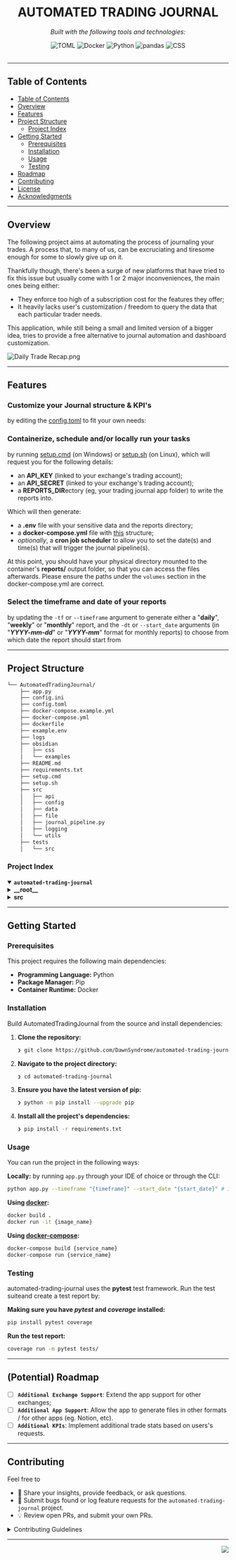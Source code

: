 <div id="top">

<!-- HEADER STYLE: CLASSIC -->
<div align="center">

# AUTOMATED TRADING JOURNAL

<em></em>

<!-- BADGES -->
<!-- local repository, no metadata badges. -->

<em>Built with the following tools and technologies:</em>

<img src="https://img.shields.io/badge/TOML-9C4121.svg?style=default&logo=TOML&logoColor=white" alt="TOML">
<img src="https://img.shields.io/badge/Docker-2496ED.svg?style=default&logo=Docker&logoColor=white" alt="Docker">
<img src="https://img.shields.io/badge/Python-3776AB.svg?style=default&logo=Python&logoColor=white" alt="Python">
<img src="https://img.shields.io/badge/-pandas-05122A?style=flat&logo=pandas&logoColor=white" alt="pandas">
<img src="https://img.shields.io/badge/CSS-663399.svg?style=default&logo=CSS&logoColor=white" alt="CSS">

</div>
<br>

---

## Table of Contents

- [Table of Contents](#table-of-contents)
- [Overview](#overview)
- [Features](#features)
- [Project Structure](#project-structure)
    - [Project Index](#project-index)
- [Getting Started](#getting-started)
    - [Prerequisites](#prerequisites)
    - [Installation](#installation)
    - [Usage](#usage)
    - [Testing](#testing)
- [Roadmap](#roadmap)
- [Contributing](#contributing)
- [License](#license)
- [Acknowledgments](#acknowledgments)

---

## Overview

The following project aims at automating the process of journaling your trades. A process that, to many of us,
can be excruciating and tiresome enough for some to slowly give up on it.

Thankfully though, there's been a surge of new platforms that have tried to fix this issue but usually come with 1 or 2 major
inconveniences, the main ones being either:

   - They enforce too high of a subscription cost for the features they offer;
   - It heavily lacks user's customization / freedom to query the data that each particular trader needs.

This application, while still being a small and limited version of a bigger idea, tries to provide a free
alternative to journal automation and dashboard customization.

![Daily Trade Recap.png](obsidian/examples/daily/output/Daily%20Trade%20Recap.png)

---

## Features

### Customize your Journal structure & KPI's
by editing the [config.toml](config.toml) to fit your own needs:

### Containerize, schedule and/or locally run your tasks
by running [setup.cmd](setup.cmd) (on Windows) or [setup.sh](setup.sh) (on Linux), which will request you for the
following details:

- an **API_KEY** (linked to your exchange's trading account);
- an **API_SECRET** (linked to your exchange's trading account);
- a **REPORTS_DIR**ectory (eg, your trading journal app folder) to write the reports into.

Which will then generate:

- a **.env** file with your sensitive data and the reports directory;
- a **docker-compose.yml** file with [this](docker-compose.example.yml) structure;
- _optionally_, a **cron job scheduler** to allow you to set the date(s) and time(s) that will trigger the journal pipeline(s).

At this point, you should have your physical directory mounted to the container's **reports/** output folder, so that you can
access the files afterwards. Please ensure the paths under the `volumes` section in the docker-compose.yml are correct.

### Select the timeframe and date of your reports
by updating the `-tf` or `--timeframe` argument to generate either a "**daily**", "**weekly**" or "**monthly**" report, and the
`-dt` or `--start_date` arguments (in "**_YYYY-mm-dd_**" or "**_YYYY-mm_**" format for monthly reports) to choose from which date the
report should start from

---

## Project Structure

```sh
└── AutomatedTradingJournal/
    ├── app.py
    ├── config.ini
    ├── config.toml
    ├── docker-compose.example.yml
    ├── docker-compose.yml
    ├── dockerfile
    ├── example.env
    ├── logs
    ├── obsidian
    │   ├── css
    │   └── examples
    ├── README.md
    ├── requirements.txt
    ├── setup.cmd
    ├── setup.sh
    ├── src
    │   ├── api
    │   ├── config
    │   ├── data
    │   ├── file
    │   ├── journal_pipeline.py
    │   ├── logging
    │   └── utils
    ├── tests
    │   └── src
```

### Project Index

<details open>
	<summary><b><code>automated-trading-journal</code></b></summary>
	<!-- __root__ Submodule -->
	<details>
		<summary><b>__root__</b></summary>
		<blockquote>
			<div class='directory-path' style='padding: 8px 0; color: #666;'>
				<code><b>⦿ __root__</b></code>
			<table style='width: 100%; border-collapse: collapse;'>
			<thead>
				<tr style='background-color: #f8f9fa;'>
					<th style='width: 30%; text-align: left; padding: 8px;'>File Name</th>
					<th style='text-align: left; padding: 8px;'>Summary</th>
				</tr>
			</thead>
				<tr style='border-bottom: 1px solid #eee;'>
					<td style='padding: 8px;'><b><a href='https://github.com/DawnSyndrome/automated-trading-journal\/blob/master/app.py'>app.py</a></b></td>
					<td style='padding: 8px;'>Code>❯ REPLACE-ME</code></td>
				</tr>
				<tr style='border-bottom: 1px solid #eee;'>
					<td style='padding: 8px;'><b><a href='https://github.com/DawnSyndrome/automated-trading-journal\/blob/master/config.ini'>config.ini</a></b></td>
					<td style='padding: 8px;'>Code>❯ REPLACE-ME</code></td>
				</tr>
				<tr style='border-bottom: 1px solid #eee;'>
					<td style='padding: 8px;'><b><a href='https://github.com/DawnSyndrome/automated-trading-journal\/blob/master/config.toml'>config.toml</a></b></td>
					<td style='padding: 8px;'>Code>❯ REPLACE-ME</code></td>
				</tr>
				<tr style='border-bottom: 1px solid #eee;'>
					<td style='padding: 8px;'><b><a href='https://github.com/DawnSyndrome/automated-trading-journal\/blob/master/docker-compose.example.yml'>docker-compose.example.yml</a></b></td>
					<td style='padding: 8px;'>Code>❯ REPLACE-ME</code></td>
				</tr>
				<tr style='border-bottom: 1px solid #eee;'>
					<td style='padding: 8px;'><b><a href='https://github.com/DawnSyndrome/automated-trading-journal\/blob/master/docker-compose.yml'>docker-compose.yml</a></b></td>
					<td style='padding: 8px;'>Code>❯ REPLACE-ME</code></td>
				</tr>
				<tr style='border-bottom: 1px solid #eee;'>
					<td style='padding: 8px;'><b><a href='https://github.com/DawnSyndrome/automated-trading-journal\/blob/master/dockerfile'>dockerfile</a></b></td>
					<td style='padding: 8px;'>Code>❯ REPLACE-ME</code></td>
				</tr>
				<tr style='border-bottom: 1px solid #eee;'>
					<td style='padding: 8px;'><b><a href='https://github.com/DawnSyndrome/automated-trading-journal\/blob/master/other.adoc'>other.adoc</a></b></td>
					<td style='padding: 8px;'>Code>❯ REPLACE-ME</code></td>
				</tr>
				<tr style='border-bottom: 1px solid #eee;'>
					<td style='padding: 8px;'><b><a href='https://github.com/DawnSyndrome/automated-trading-journal\/blob/master/readme-chatgpt.adoc'>readme-chatgpt.adoc</a></b></td>
					<td style='padding: 8px;'>Code>❯ REPLACE-ME</code></td>
				</tr>
				<tr style='border-bottom: 1px solid #eee;'>
					<td style='padding: 8px;'><b><a href='https://github.com/DawnSyndrome/automated-trading-journal\/blob/master/README.adoc'>README.adoc</a></b></td>
					<td style='padding: 8px;'>Code>❯ REPLACE-ME</code></td>
				</tr>
				<tr style='border-bottom: 1px solid #eee;'>
					<td style='padding: 8px;'><b><a href='https://github.com/DawnSyndrome/automated-trading-journal\/blob/master/requirements.txt'>requirements.txt</a></b></td>
					<td style='padding: 8px;'>Code>❯ REPLACE-ME</code></td>
				</tr>
				<tr style='border-bottom: 1px solid #eee;'>
					<td style='padding: 8px;'><b><a href='https://github.com/DawnSyndrome/automated-trading-journal\/blob/master/setup.cmd'>setup.cmd</a></b></td>
					<td style='padding: 8px;'>Code>❯ REPLACE-ME</code></td>
				</tr>
				<tr style='border-bottom: 1px solid #eee;'>
					<td style='padding: 8px;'><b><a href='https://github.com/DawnSyndrome/automated-trading-journal\/blob/master/setup.sh'>setup.sh</a></b></td>
					<td style='padding: 8px;'>Code>❯ REPLACE-ME</code></td>
				</tr>
			</table>
		</blockquote>
	</details>
	<!-- src Submodule -->
	<details>
		<summary><b>src</b></summary>
		<blockquote>
			<div class='directory-path' style='padding: 8px 0; color: #666;'>
				<code><b>⦿ src</b></code>
			<table style='width: 100%; border-collapse: collapse;'>
			<thead>
				<tr style='background-color: #f8f9fa;'>
					<th style='width: 30%; text-align: left; padding: 8px;'>File Name</th>
					<th style='text-align: left; padding: 8px;'>Summary</th>
				</tr>
			</thead>
				<tr style='border-bottom: 1px solid #eee;'>
					<td style='padding: 8px;'><b><a href='https://github.com/DawnSyndrome/automated-trading-journal\/blob/master/src\journal_pipeline.py'>journal_pipeline.py</a></b></td>
					<td style='padding: 8px;'>Code>❯ REPLACE-ME</code></td>
				</tr>
			</table>
			<!-- api Submodule -->
			<details>
				<summary><b>api</b></summary>
				<blockquote>
					<div class='directory-path' style='padding: 8px 0; color: #666;'>
						<code><b>⦿ src.api</b></code>
					<table style='width: 100%; border-collapse: collapse;'>
					<thead>
						<tr style='background-color: #f8f9fa;'>
							<th style='width: 30%; text-align: left; padding: 8px;'>File Name</th>
							<th style='text-align: left; padding: 8px;'>Summary</th>
						</tr>
					</thead>
						<tr style='border-bottom: 1px solid #eee;'>
							<td style='padding: 8px;'><b><a href='https://github.com/DawnSyndrome/automated-trading-journal\/blob/master/src\api\request_handler.py'>request_handler.py</a></b></td>
							<td style='padding: 8px;'>Code>❯ REPLACE-ME</code></td>
						</tr>
					</table>
				</blockquote>
			</details>
			<!-- config Submodule -->
			<details>
				<summary><b>config</b></summary>
				<blockquote>
					<div class='directory-path' style='padding: 8px 0; color: #666;'>
						<code><b>⦿ src.config</b></code>
					<table style='width: 100%; border-collapse: collapse;'>
					<thead>
						<tr style='background-color: #f8f9fa;'>
							<th style='width: 30%; text-align: left; padding: 8px;'>File Name</th>
							<th style='text-align: left; padding: 8px;'>Summary</th>
						</tr>
					</thead>
						<tr style='border-bottom: 1px solid #eee;'>
							<td style='padding: 8px;'><b><a href='https://github.com/DawnSyndrome/automated-trading-journal\/blob/master/src\config\config_loader.py'>config_loader.py</a></b></td>
							<td style='padding: 8px;'>Code>❯ REPLACE-ME</code></td>
						</tr>
					</table>
				</blockquote>
			</details>
			<!-- file Submodule -->
			<details>
				<summary><b>file</b></summary>
				<blockquote>
					<div class='directory-path' style='padding: 8px 0; color: #666;'>
						<code><b>⦿ src.file</b></code>
					<table style='width: 100%; border-collapse: collapse;'>
					<thead>
						<tr style='background-color: #f8f9fa;'>
							<th style='width: 30%; text-align: left; padding: 8px;'>File Name</th>
							<th style='text-align: left; padding: 8px;'>Summary</th>
						</tr>
					</thead>
						<tr style='border-bottom: 1px solid #eee;'>
							<td style='padding: 8px;'><b><a href='https://github.com/DawnSyndrome/automated-trading-journal\/blob/master/src\file\file_writer.py'>file_writer.py</a></b></td>
							<td style='padding: 8px;'>Code>❯ REPLACE-ME</code></td>
						</tr>
						<tr style='border-bottom: 1px solid #eee;'>
							<td style='padding: 8px;'><b><a href='https://github.com/DawnSyndrome/automated-trading-journal\/blob/master/src\file\journal_formatter.py'>journal_formatter.py</a></b></td>
							<td style='padding: 8px;'>Code>❯ REPLACE-ME</code></td>
						</tr>
					</table>
				</blockquote>
			</details>
			<!-- logging Submodule -->
			<details>
				<summary><b>logging</b></summary>
				<blockquote>
					<div class='directory-path' style='padding: 8px 0; color: #666;'>
						<code><b>⦿ src.logging</b></code>
					<table style='width: 100%; border-collapse: collapse;'>
					<thead>
						<tr style='background-color: #f8f9fa;'>
							<th style='width: 30%; text-align: left; padding: 8px;'>File Name</th>
							<th style='text-align: left; padding: 8px;'>Summary</th>
						</tr>
					</thead>
						<tr style='border-bottom: 1px solid #eee;'>
							<td style='padding: 8px;'><b><a href='https://github.com/DawnSyndrome/automated-trading-journal\/blob/master/src\logging\logger.py'>logger.py</a></b></td>
							<td style='padding: 8px;'>Code>❯ REPLACE-ME</code></td>
						</tr>
					</table>
				</blockquote>
			</details>
			<!-- utils Submodule -->
			<details>
				<summary><b>utils</b></summary>
				<blockquote>
					<div class='directory-path' style='padding: 8px 0; color: #666;'>
						<code><b>⦿ src.utils</b></code>
					<table style='width: 100%; border-collapse: collapse;'>
					<thead>
						<tr style='background-color: #f8f9fa;'>
							<th style='width: 30%; text-align: left; padding: 8px;'>File Name</th>
							<th style='text-align: left; padding: 8px;'>Summary</th>
						</tr>
					</thead>
						<tr style='border-bottom: 1px solid #eee;'>
							<td style='padding: 8px;'><b><a href='https://github.com/DawnSyndrome/automated-trading-journal\/blob/master/src\utils\config.py'>config.py</a></b></td>
							<td style='padding: 8px;'>Code>❯ REPLACE-ME</code></td>
						</tr>
						<tr style='border-bottom: 1px solid #eee;'>
							<td style='padding: 8px;'><b><a href='https://github.com/DawnSyndrome/automated-trading-journal\/blob/master/src\utils\config_vars.py'>config_vars.py</a></b></td>
							<td style='padding: 8px;'>Code>❯ REPLACE-ME</code></td>
						</tr>
						<tr style='border-bottom: 1px solid #eee;'>
							<td style='padding: 8px;'><b><a href='https://github.com/DawnSyndrome/automated-trading-journal\/blob/master/src\utils\df_vars.py'>df_vars.py</a></b></td>
							<td style='padding: 8px;'>Code>❯ REPLACE-ME</code></td>
						</tr>
						<tr style='border-bottom: 1px solid #eee;'>
							<td style='padding: 8px;'><b><a href='https://github.com/DawnSyndrome/automated-trading-journal\/blob/master/src\utils\file_vars.py'>file_vars.py</a></b></td>
							<td style='padding: 8px;'>Code>❯ REPLACE-ME</code></td>
						</tr>
						<tr style='border-bottom: 1px solid #eee;'>
							<td style='padding: 8px;'><b><a href='https://github.com/DawnSyndrome/automated-trading-journal\/blob/master/src\utils\format_vars.py'>format_vars.py</a></b></td>
							<td style='padding: 8px;'>Code>❯ REPLACE-ME</code></td>
						</tr>
						<tr style='border-bottom: 1px solid #eee;'>
							<td style='padding: 8px;'><b><a href='https://github.com/DawnSyndrome/automated-trading-journal\/blob/master/src\utils\session_vars.py'>session_vars.py</a></b></td>
							<td style='padding: 8px;'>Code>❯ REPLACE-ME</code></td>
						</tr>
						<tr style='border-bottom: 1px solid #eee;'>
							<td style='padding: 8px;'><b><a href='https://github.com/DawnSyndrome/automated-trading-journal\/blob/master/src\utils\utils.py'>utils.py</a></b></td>
							<td style='padding: 8px;'>Code>❯ REPLACE-ME</code></td>
						</tr>
					</table>
				</blockquote>
			</details>
		</blockquote>
	</details>
</details>

---

## Getting Started

### Prerequisites

This project requires the following main dependencies:

- **Programming Language:** Python
- **Package Manager:** Pip
- **Container Runtime:** Docker

### Installation

Build AutomatedTradingJournal from the source and install dependencies:

1. **Clone the repository:**

    ```sh
    ❯ git clone https://github.com/DawnSyndrome/automated-trading-journal
    ```

2. **Navigate to the project directory:**

    ```sh
    ❯ cd automated-trading-journal
    ```

3. **Ensure you have the latest version of pip:**
    ```sh
    ❯ python -m pip install --upgrade pip
    ```

4. **Install all the project's dependencies:**
    ```sh
    ❯ pip install -r requirements.txt
    ```
   
### Usage

You can run the project in the following ways:

**Locally:**
by running `app.py` through your IDE of choice or through the CLI:
```sh
python app.py --timeframe "{timeframe}" --start_date "{start_date}" # in YYYY-mm-dd or YYYY-mm format
```

**Using [docker](https://www.docker.com/):**
```sh
docker build .
docker run -it {image_name}
```

**Using [docker-compose](https://docs.docker.com/compose/):**
```sh
docker-compose build {service_name}
docker-compose run {service_name}
```

### Testing

automated-trading-journal uses the **pytest** test framework. Run the test suiteand create a test report by:

**Making sure you have _pytest_ and _coverage_ installed:**
```sh
pip install pytest coverage
```

**Run the test report:**
```sh
coverage run -m pytest tests/
```

---

## (Potential) Roadmap

- [ ] **`Additional Exchange Support`**: Extend the app support for other exchanges;
- [ ] **`Additional App Support`**: Allow the app to generate files in other formats / for other apps (eg. Notion, etc).
- [ ] **`Additional KPIs`**: Implement additional trade stats based on users's requests.

---

## Contributing

Feel free to

- 💬 Share your insights, provide feedback, or ask questions.
- 🐛 Submit bugs found or log feature requests for the `automated-trading-journal` project.
- 💡 Review open PRs, and submit your own PRs.

<details closed>
<summary>Contributing Guidelines</summary>

1. **Fork the Repository**: Start by forking the project repository to your LOCAL account.
2. **Clone Locally**: Clone the forked repository to your local machine using a git client.
   ```sh
   git clone https://github.com/DawnSyndrome/automated-trading-journal
   ```
3. **Create a New Branch**: Always work on a new branch, giving it a descriptive name.
   ```sh
   git checkout -b new-feature-x
   ```
4. **Make Your Changes**: Develop and test your changes locally.
5. **Commit Your Changes**: Commit with a clear message describing your updates.
   ```sh
   git commit -m 'Implemented new feature x.'
   ```
6. **Push to LOCAL**: Push the changes to your forked repository.
   ```sh
   git push origin new-feature-x
   ```
7. **Submit a Pull Request**: Create a PR against the original project repository. Clearly describe the changes and their motivations.
8. **Review**: Once your PR is reviewed and approved, it will be merged into the main branch. Congratulations on your contribution!
</details>

---


<div align="right">

[![][back-to-top]](#top)

</div>

[back-to-top]: https://img.shields.io/badge/-BACK_TO_TOP-151515?style=flat-square
